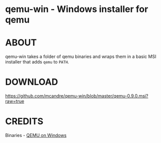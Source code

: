 # qemu-win - Windows installer for qemu

# ABOUT

qemu-win takes a folder of qemu binaries and wraps them in a basic MSI installer that adds `qemu` to `PATH`.

# DOWNLOAD

https://github.com/mcandre/qemu-win/blob/master/qemu-0.9.0.msi?raw=true

# CREDITS

Binaries - [QEMU on Windows](http://www.h7.dion.ne.jp/~qemu-win/)
